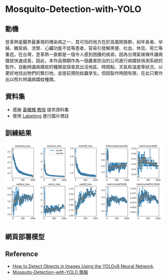 # Mosquito-Detection-with-YOLO

## 動機
登革熱是醫界最重視的傳染病之一，其可怕的地方在於高風險族群，如年長者、孕婦、糖尿病、洗腎、心臟功能不佳等患者，容易引發解黑便、吐血、休克、死亡等重症。在台灣，登革熱一直都是一個令人感到困擾的疾病，因為台灣氣候條件讓病媒蚊快速成長，因此，本作品預期作為一個蟲害防治的公司進行病媒蚊偵測系統的製作，自動辨識病媒蚊的種類並探查其出沒地區、時間點、天氣和溫度等狀況，以更好地找出牠們的繁衍地，並提前預防蚊蟲孳生。但因製作時間有限，在此只實作出以照片辨識病媒蚊種類。

## 資料集
- 感謝 [黃曜輝 教授](https://www.im.fju.edu.tw/%E9%BB%83%E6%9B%9C%E8%BC%9D/) 提供資料集
- 使用 [Labelimg](https://github.com/HumanSignal/labelImg/releases) 進行圖片標註

## 訓練結果
![image](model/runs/detect/train2/results.png)

## 網頁部署模型


## Reference
- [How to Detect Objects in Images Using the YOLOv8 Neural Network](https://www.freecodecamp.org/news/how-to-detect-objects-in-images-using-yolov8/).
- [Mosquito-Detection-with-YOLO 簡報](https://drive.google.com/file/d/1_8xXwbp8ekniYjBi5ekNqXFr5FOIFzVa/view?usp=sharing)
